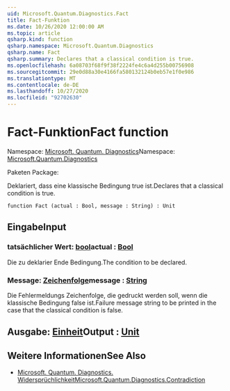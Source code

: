 ```yaml
---
uid: Microsoft.Quantum.Diagnostics.Fact
title: Fact-Funktion
ms.date: 10/26/2020 12:00:00 AM
ms.topic: article
qsharp.kind: function
qsharp.namespace: Microsoft.Quantum.Diagnostics
qsharp.name: Fact
qsharp.summary: Declares that a classical condition is true.
ms.openlocfilehash: 6a08703f68f9f38f2224fe4c6a4d255b00756908
ms.sourcegitcommit: 29e0d88a30e4166fa580132124b0eb57e1f0e986
ms.translationtype: MT
ms.contentlocale: de-DE
ms.lasthandoff: 10/27/2020
ms.locfileid: "92702630"
---
```

# <a name="fact-function"></a><span data-ttu-id="f2448-102">Fact-Funktion</span><span class="sxs-lookup"><span data-stu-id="f2448-102">Fact function</span></span>

<span data-ttu-id="f2448-103">Namespace: [Microsoft. Quantum. Diagnostics](xref:Microsoft.Quantum.Diagnostics)</span><span class="sxs-lookup"><span data-stu-id="f2448-103">Namespace: [Microsoft.Quantum.Diagnostics](xref:Microsoft.Quantum.Diagnostics)</span></span>

<span data-ttu-id="f2448-104">Paketen [](https://nuget.org/packages/)</span><span class="sxs-lookup"><span data-stu-id="f2448-104">Package: [](https://nuget.org/packages/)</span></span>


<span data-ttu-id="f2448-105">Deklariert, dass eine klassische Bedingung true ist.</span><span class="sxs-lookup"><span data-stu-id="f2448-105">Declares that a classical condition is true.</span></span>

```qsharp
function Fact (actual : Bool, message : String) : Unit
```


## <a name="input"></a><span data-ttu-id="f2448-106">Eingabe</span><span class="sxs-lookup"><span data-stu-id="f2448-106">Input</span></span>

### <a name="actual--bool"></a><span data-ttu-id="f2448-107">tatsächlicher Wert: [bool](xref:microsoft.quantum.lang-ref.bool)</span><span class="sxs-lookup"><span data-stu-id="f2448-107">actual : [Bool](xref:microsoft.quantum.lang-ref.bool)</span></span>

<span data-ttu-id="f2448-108">Die zu deklarier Ende Bedingung.</span><span class="sxs-lookup"><span data-stu-id="f2448-108">The condition to be declared.</span></span>


### <a name="message--string"></a><span data-ttu-id="f2448-109">Message: [Zeichenfolge](xref:microsoft.quantum.lang-ref.string)</span><span class="sxs-lookup"><span data-stu-id="f2448-109">message : [String](xref:microsoft.quantum.lang-ref.string)</span></span>

<span data-ttu-id="f2448-110">Die Fehlermeldungs Zeichenfolge, die gedruckt werden soll, wenn die klassische Bedingung false ist.</span><span class="sxs-lookup"><span data-stu-id="f2448-110">Failure message string to be printed in the case that the classical condition is false.</span></span>



## <a name="output--unit"></a><span data-ttu-id="f2448-111">Ausgabe: [Einheit](xref:microsoft.quantum.lang-ref.unit)</span><span class="sxs-lookup"><span data-stu-id="f2448-111">Output : [Unit](xref:microsoft.quantum.lang-ref.unit)</span></span>



## <a name="see-also"></a><span data-ttu-id="f2448-112">Weitere Informationen</span><span class="sxs-lookup"><span data-stu-id="f2448-112">See Also</span></span>

- [<span data-ttu-id="f2448-113">Microsoft. Quantum. Diagnostics. Widersprüchlichkeit</span><span class="sxs-lookup"><span data-stu-id="f2448-113">Microsoft.Quantum.Diagnostics.Contradiction</span></span>](xref:Microsoft.Quantum.Diagnostics.Contradiction)